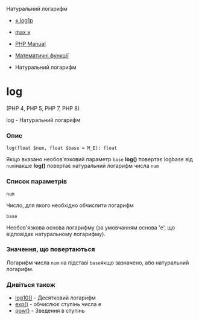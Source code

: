 Натуральний логарифм

-   [« log1p](function.log1p.md)
    
-   [max »](function.max.md)
    
-   [PHP Manual](index.md)
    
-   [Математичні функції](ref.math.md)
    
-   Натуральний логарифм
    

# log

(PHP 4, PHP 5, PHP 7, PHP 8)

log - Натуральний логарифм

### Опис

```methodsynopsis
log(float $num, float $base = M_E): float
```

Якщо вказано необов'язковий параметр `base` **log()** повертає logbase від `num`інакше **log()** повертає натуральний логарифм числа `num`

### Список параметрів

`num`

Число, для якого необхідно обчислити логарифм

`base`

Необов'язкова основа логарифму (за умовчанням основа 'e', ​​що відповідає натуральному логарифму).

### Значення, що повертаються

Логарифм числа `num` на підставі `base`якщо зазначено, або натуральний логарифм.

### Дивіться також

-   [log10()](function.log10.md) - Десятковий логарифм
-   [exp()](function.exp.md) - обчислює ступінь числа e
-   [pow()](function.pow.md) - Зведення в ступінь